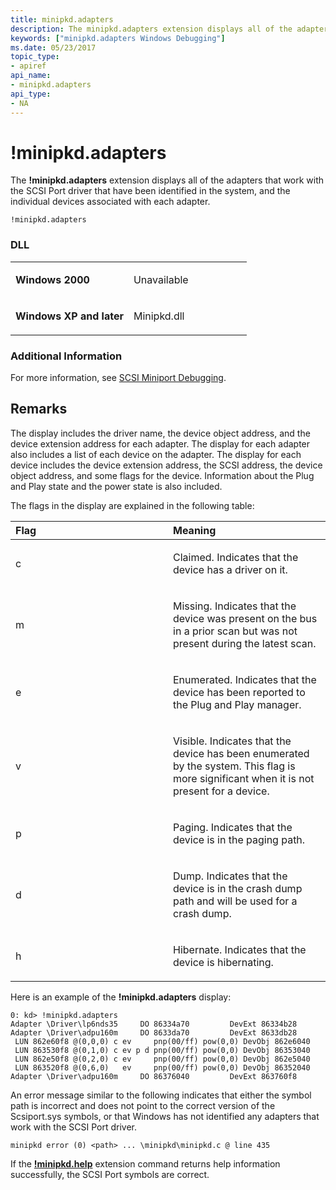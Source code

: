 ```yaml
---
title: minipkd.adapters
description: The minipkd.adapters extension displays all of the adapters that work with the SCSI Port driver that have been identified in the system, and the individual devices associated with each adapter.
keywords: ["minipkd.adapters Windows Debugging"]
ms.date: 05/23/2017
topic_type:
- apiref
api_name:
- minipkd.adapters
api_type:
- NA
---
```


# !minipkd.adapters


The **!minipkd.adapters** extension displays all of the adapters that work with the SCSI Port driver that have been identified in the system, and the individual devices associated with each adapter.

```dbgcmd
!minipkd.adapters 
```

### <span id="DLL"></span><span id="dll"></span>DLL

<table>
<colgroup>
<col width="50%" />
<col width="50%" />
</colgroup>
<tbody>
<tr class="odd">
<td align="left"><p><strong>Windows 2000</strong></p></td>
<td align="left"><p>Unavailable</p></td>
</tr>
<tr class="even">
<td align="left"><p><strong>Windows XP and later</strong></p></td>
<td align="left"><p>Minipkd.dll</p></td>
</tr>
</tbody>
</table>

 

### <span id="Additional_Information"></span><span id="additional_information"></span><span id="ADDITIONAL_INFORMATION"></span>Additional Information

For more information, see [SCSI Miniport Debugging](scsi-miniport-debugging.md).

## Remarks

The display includes the driver name, the device object address, and the device extension address for each adapter. The display for each adapter also includes a list of each device on the adapter. The display for each device includes the device extension address, the SCSI address, the device object address, and some flags for the device. Information about the Plug and Play state and the power state is also included.

The flags in the display are explained in the following table:

<table>
<colgroup>
<col width="50%" />
<col width="50%" />
</colgroup>
<thead>
<tr class="header">
<th align="left">Flag</th>
<th align="left">Meaning</th>
</tr>
</thead>
<tbody>
<tr class="odd">
<td align="left"><p>c</p></td>
<td align="left"><p>Claimed. Indicates that the device has a driver on it.</p></td>
</tr>
<tr class="even">
<td align="left"><p>m</p></td>
<td align="left"><p>Missing. Indicates that the device was present on the bus in a prior scan but was not present during the latest scan.</p></td>
</tr>
<tr class="odd">
<td align="left"><p>e</p></td>
<td align="left"><p>Enumerated. Indicates that the device has been reported to the Plug and Play manager.</p></td>
</tr>
<tr class="even">
<td align="left"><p>v</p></td>
<td align="left"><p>Visible. Indicates that the device has been enumerated by the system. This flag is more significant when it is not present for a device.</p></td>
</tr>
<tr class="odd">
<td align="left"><p>p</p></td>
<td align="left"><p>Paging. Indicates that the device is in the paging path.</p></td>
</tr>
<tr class="even">
<td align="left"><p>d</p></td>
<td align="left"><p>Dump. Indicates that the device is in the crash dump path and will be used for a crash dump.</p></td>
</tr>
<tr class="odd">
<td align="left"><p>h</p></td>
<td align="left"><p>Hibernate. Indicates that the device is hibernating.</p></td>
</tr>
</tbody>
</table>

 

Here is an example of the **!minipkd.adapters** display:

```dbgcmd
0: kd> !minipkd.adapters
Adapter \Driver\lp6nds35     DO 86334a70         DevExt 86334b28
Adapter \Driver\adpu160m     DO 8633da70         DevExt 8633db28
 LUN 862e60f8 @(0,0,0) c ev     pnp(00/ff) pow(0,0) DevObj 862e6040
 LUN 863530f8 @(0,1,0) c ev p d pnp(00/ff) pow(0,0) DevObj 86353040
 LUN 862e50f8 @(0,2,0) c ev     pnp(00/ff) pow(0,0) DevObj 862e5040
 LUN 863520f8 @(0,6,0)   ev     pnp(00/ff) pow(0,0) DevObj 86352040
Adapter \Driver\adpu160m     DO 86376040         DevExt 863760f8
```

An error message similar to the following indicates that either the symbol path is incorrect and does not point to the correct version of the Scsiport.sys symbols, or that Windows has not identified any adapters that work with the SCSI Port driver.

```dbgcmd
minipkd error (0) <path> ... \minipkd\minipkd.c @ line 435
```

If the [**!minipkd.help**](-minipkd-help.md) extension command returns help information successfully, the SCSI Port symbols are correct.

 

 





